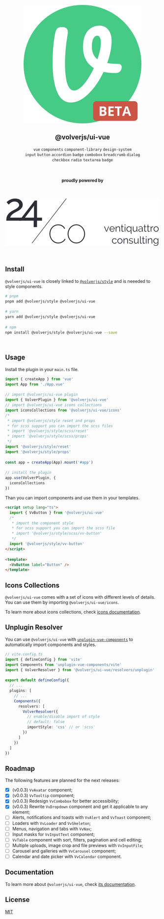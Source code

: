 <div align="center">
  
[![volverjs](.storybook/static/volverjs-beta.svg)](https://volverjs.github.io/ui-vue)

## @volverjs/ui-vue

`vue` `components` `component-library` `design-system` \
`input` `button` `accordion` `badge` `combobox` `breadcrumb` `dialog`\
`checkbox` `radio` `textarea` `badge`

<br>

#### proudly powered by

<br>

[![24/Consulting](.storybook/static/24consulting.svg)](https://24consulting.it)

<br>

</div>

## Install

`@volverjs/ui-vue` is closely linked to [`@volverjs/style`](https://volverjs.github.io/style/) and is neeeded to style components.

```bash
# pnpm
pnpm add @volverjs/style @volverjs/ui-vue

# yarn
yarn add @volverjs/style @volverjs/ui-vue

# npm
npm install @volverjs/style @volverjs/ui-vue --save
```

<br />

## Usage

Install the plugin in your `main.ts` file.

```typescript
import { createApp } from 'vue'
import App from './App.vue'

// import @volverjs/ui-vue plugin
import { VolverPlugin } from '@volverjs/ui-vue'
// import @volverjs/ui-vue icons collections
import iconsCollections from '@volverjs/ui-vue/icons'
/*
 * import @volverjs/style reset and props
 * for scss support you can import the scss files
 * import '@volverjs/style/scss/reset'
 * import '@volverjs/style/scss/props'
 */
import '@volverjs/style/reset'
import '@volverjs/style/props'

const app = createApp(App).mount('#app')

// install the plugin
app.use(VolverPlugin, {
  iconsCollections
})
```

Than you can import components and use them in your templates.

```html
<script setup lang="ts">
  import { VvButton } from '@volverjs/ui-vue'
  /*
   * import the component style
   * for scss support you can import the scss file
   * import '@volverjs/style/scss/vv-button'
   */
  import '@volverjs/style/vv-button'
</script>

<template>
  <VvButton label="Button" />
</template>
```

## Icons Collections

`@volverjs/ui-vue` comes with a set of icons with different levels of details. You can use them by importing `@volverjs/ui-vue/icons`.

To learn more about icons collections, check [icons documentation](src/components/VvIcon/README.md).

## Unplugin Resolver

You can use `@volverjs/ui-vue` with [`unplugin-vue-components`](https://github.com/antfu/unplugin-vue-components) to automatically import components and styles.

```typescript
// vite.config.ts
import { defineConfig } from 'vite'
import Components from 'unplugin-vue-components/vite'
import { VolverResolver } from '@volverjs/ui-vue/resolvers/unplugin'

export default defineConfig({
  // ...
  plugins: [
    // ...
    Components({
      resolvers: [
        VolverResolver({
          // enable/disable import of style
          // default: false
          importStyle: 'css' // or 'scss'
        })
      ]
    })
  ]
})
```

## Roadmap

The following features are planned for the next releases:

- [x] (v0.0.3) `VvAvatar` component;
- [x] (v0.0.3) `VvTooltip` component;
- [x] (v0.0.3) Redesign `VvCombobox` for better accessibility;
- [x] (v0.0.3) Rewrite `VvDropdown` component and get it applicable to any element;
- [ ] Alerts, notifications and toasts with `VvAlert` and `VvToast` component;
- [ ] Loaders with `VvLoader` and `VvSkeleton`;
- [ ] Menus, navigation and tabs with `VvNav`;
- [ ] Input masks for `VvInputText` component;
- [ ] `VvTable` component with sort, filters, pagination and cell editing;
- [ ] Multiple uploads, image crop and file previews with `VvInputFile`;
- [ ] Carousel and galleries with `VvCarousel` component;
- [ ] Calendar and date picker with `VvCalendar` component.

## Documentation

To learn more about `@volverjs/ui-vue`, check [its documentation](https://volverjs.github.io/ui-vue).

## License

[MIT](http://opensource.org/licenses/MIT)
